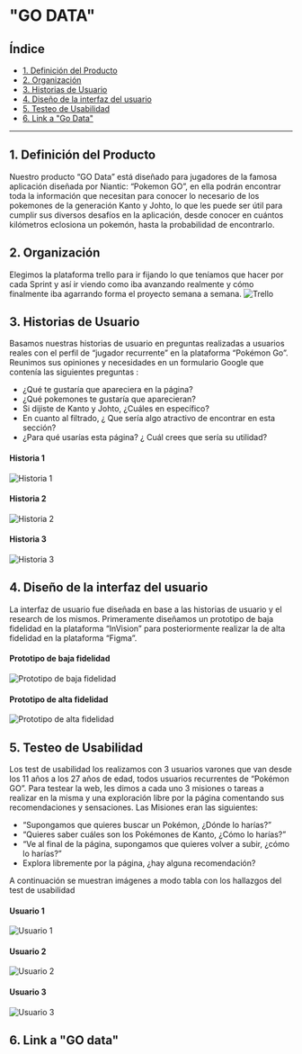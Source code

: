 # "GO DATA"

## Índice

* [1. Definición del Producto](#1-Definición-del-Producto)
* [2. Organización](#2-Organización)
* [3. Historias de Usuario](#3-Historias-de-Usuario)
* [4. Diseño de la interfaz del usuario](#4-Diseño-de-la-interfaz-del-usuario)
* [5. Testeo de Usabilidad](#5-Testeo-de-Usabilidad)
* [6. Link a "Go Data"](#6-Link-a-go-data)


***

## 1. Definición del Producto
Nuestro producto “GO Data” está diseñado para jugadores de la famosa aplicación diseñada por Niantic: “Pokemon GO”, en ella podrán encontrar toda la información que necesitan para conocer lo necesario de los pokemones de la generación Kanto y Johto, lo que les puede ser útil para cumplir sus diversos desafíos en la aplicación, desde conocer en cuántos kilómetros eclosiona un pokemón, hasta la probabilidad de encontrarlo. 


## 2. Organización
Elegimos la plataforma trello para ir fijando lo que teníamos que hacer por cada Sprint y así ir viendo como  iba avanzando realmente y cómo finalmente iba agarrando forma el proyecto semana a semana.
![Trello](src/pictures/Trello.PNG)


## 3. Historias de Usuario
Basamos nuestras historias de usuario en preguntas realizadas a usuarios reales con el perfil de “jugador recurrente” en la plataforma “Pokémon Go”. Reunimos sus opiniones y necesidades en un formulario Google que contenía las siguientes preguntas : 
* ¿Qué te gustaría que apareciera en la página?
* ¿Qué pokemones te gustaría que aparecieran?
* Si dijiste de Kanto y Johto, ¿Cuáles en específico?
* En cuanto al filtrado, ¿ Que sería algo atractivo de encontrar en esta sección?
* ¿Para qué usarías esta página? ¿ Cuál crees que sería su utilidad?

#### Historia 1 
![Historia 1](src/pictures/HISTORIA1.PNG)

#### Historia 2 
![Historia 2](src/pictures/HISTORIA2.PNG)

#### Historia 3 
![Historia 3](src/pictures/HISTORIA3.PNG)


## 4. Diseño de la interfaz del usuario
La interfaz de usuario fue diseñada en base a las historias de usuario y el research de los mismos. Primeramente diseñamos un prototipo de baja fidelidad en la plataforma “InVision” para posteriormente realizar la de alta fidelidad en la plataforma “Figma”.

#### Prototipo de baja fidelidad
![Prototipo de baja fidelidad](src/pictures/BajaFidelidadPokemon.png)


#### Prototipo de alta fidelidad
![Prototipo de alta fidelidad](src/pictures/AltaFidelidad.jpg)


## 5. Testeo de Usabilidad
Los test de usabilidad los realizamos con 3 usuarios varones que van desde los 11 años a los 27 años de edad, todos usuarios recurrentes de “Pokémon GO”. Para testear la web, les dimos a cada uno 3 misiones o tareas a realizar en la misma y una exploración libre por la página comentando sus recomendaciones y sensaciones.
Las Misiones eran las siguientes: 
* “Supongamos que quieres buscar un Pokémon, ¿Dónde lo harías?”
* “Quieres saber cuáles son los Pokémones de Kanto, ¿Cómo lo harías?”
* “Ve al final de la página, supongamos que quieres volver a subir, ¿cómo lo harías?” 
* Explora libremente por la página, ¿hay alguna recomendación?

A continuación se muestran imágenes a modo tabla con los hallazgos del test de usabilidad
#### Usuario 1 
![Usuario 1](src/pictures/testU1.PNG)


#### Usuario 2
![Usuario 2](src/pictures/testU2.PNG)


#### Usuario 3
![Usuario 3](src/pictures/testU3.PNG)


## 6. Link a "GO data"